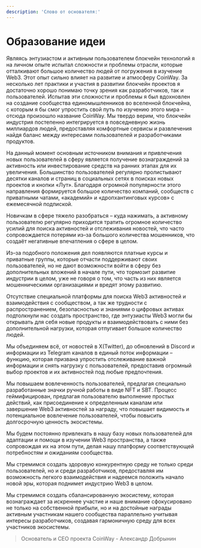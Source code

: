 ```yaml
---
description: 'Слово от основателя:'
---
```


# Образование идеи

Являясь энтузиастом и активным пользователем блокчейн технологий я на личном опыте испытал сложности и проблемы отрасли, которые отталкивают большое количество людей от погружения в изучение Web3. Этот опыт сильно влияет на развитие и атмосферу CoinWay. За несколько лет практики и участия в развитии блокчейн проектов я достаточно хорошо понимаю точку зрения как разработчиков, так и пользователей. Испытав эти сложности и проблемы я был вдохновлен на создание сообщества единомышленников во вселенной блокчейна, с которым я бы смог упростить свой путь по изучению этого мира – отсюда произошло название CoinWay. Мы твердо верим, что блокчейн индустрия постепенно интегрируется в повседневную жизнь миллиардов людей, предоставляя комфортные сервисы и развлечения найдя баланс между интересами пользователей и разработчиками продуктов.

На данный момент основным источником внимания и привлечения новых пользователей в сферу является получение вознаграждений за активность или инвестирование средств на ранних этапах для их увеличения. Большинство пользователей регулярно пролистывают десятки каналов и страниц в социальных сетях в поисках новых проектов и кнопки «Лут». Благодаря огромной популярности этого направления формируется большое количество компаний, сообществ с приватными чатами, «академий» и «дропхантинговых курсов» с ежемесячной подпиской.

Новичкам в сфере тяжело разобраться – куда нажимать, а активному пользователю регулярно приходится тратить огромное количество усилий для поиска активностей и отслеживания новостей, что часто сопровождается потерями из–за большого количества мошенников, что создаёт негативные впечатления о сфере в целом.

Из–за подобного положения дел появляются платные курсы и приватные группы, которые отчасти поддерживают своих пользователей, но не дают возможности войти в сферу без дополнительных вложений в начале пути, что тормозит развитие индустрии в целом, уже не говоря о том, что часть из них является мошенническими организациями и вредят этому развитию.

Отсутствие специальной платформы для поиска Web3 активностей и взаимодействия с сообществом, а так же трудности с распространением, безопасностью и знаниями о цифровых активах подтолкнули нас создать пространство, где энтузиасты Web3 могли бы открывать для себя новые продукты и взаимодействовать с ними без дополнительной нагрузки, которая отпугивает большое количество людей.

Мы объединяем всё, от новостей в X(Twitter), до обновлений в Discord и информации из Telegram каналов в единый поток информации – функцию, которая призвана упростить отслеживание важной информации и снять нагрузку с пользователей, предоставив огромный выбор проектов и их активностей под любые предпочтения.

Мы повышаем вовлеченность пользователей, предлагая специально разработанные значки ручной работы в виде NFT и SBT. Процесс геймифицирован, предлагая пользователю выполнение простых действий, как присоединение к определенным каналам или завершение Web3 активностей за награду, что повышает видимость и потенциальное вовлечение пользователей, чтобы повысить долгосрочную ценность экосистемы.

Мы будем постоянно привлекать в нашу базу новых пользователей для адаптации и помощи в изучении Web3 пространства, а также сопровождая их на этом пути, делая нашу платформу соответствующей потребностям и ожиданиям сообщества.

Мы стремимся создать здоровую конкурентную среду не только среди пользователей, но и среди разработчиков, предоставляя им возможность легкого взаимодействия и надеемся положить начало новой эры, которая поднимет индустрию Web3 в целом.

Мы стремимся создать сбалансированную экосистему, которая вознаграждает за искреннее участие и наше внимание сфокусировано не только на собственной прибыли, но и на достойные награды активным участникам нашего сообщества параллельно учитывая интересы разработчиков, создавая гармоничную среду для всех участников экосистемы.

> Основатель и CEO проекта CoinWay - Александр Добрынин
